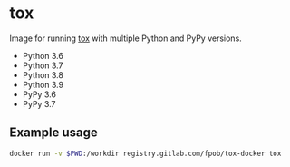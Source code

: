 # tox

Image for running [tox](https://tox.readthedocs.org/en/latest/) with multiple
Python and PyPy versions.

* Python 3.6
* Python 3.7
* Python 3.8
* Python 3.9
* PyPy 3.6
* PyPy 3.7


## Example usage

```sh
docker run -v $PWD:/workdir registry.gitlab.com/fpob/tox-docker tox
```
